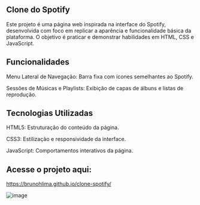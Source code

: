 ## Clone do Spotify

Este projeto é uma página web inspirada na interface do Spotify, desenvolvida com foco em replicar a aparência e funcionalidade básica da plataforma. O objetivo é praticar e demonstrar habilidades em HTML, CSS e JavaScript.

## Funcionalidades

Menu Lateral de Navegação: Barra fixa com ícones semelhantes ao Spotify.

Sessões de Músicas e Playlists: Exibição de capas de álbuns e listas de reprodução.

## Tecnologias Utilizadas

HTML5: Estruturação do conteúdo da página.

CSS3: Estilização e responsividade da interface.

JavaScript: Comportamentos interativos da página.

## Acesse o projeto aqui:
https://brunohlima.github.io/clone-spotify/

![image](https://github.com/user-attachments/assets/a9776565-2406-442e-a3b2-f14b9efe9c71)

